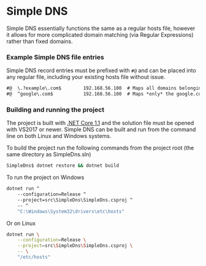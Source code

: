 # Simple DNS

Simple DNS essentially functions the same as a regular hosts file, however it 
allows for more complicated domain matching (via Regular Expressions) 
rather than fixed domains.

### Example Simple DNS file entries

Simple DNS record entries must be prefixed with `#@` and can be placed into any
regular file, including your existing hosts file without issue.

```txt
#@  \.?example\.com$        192.168.56.100  # Maps all domains belonging to example.com to 192.168.56.100
#@  ^google\.com$           192.168.56.100  # Maps *only* the google.com domain to 192.168.56.100 (maps.google.com would be ignored)
```

### Building and running the project

The project is built with [.NET Core 1.1](https://www.microsoft.com/net/download/core "Microsoft .NET Core") and the solution file must be opened with VS2017 or newer.
Simple DNS can be built and run from the command line on both Linux and Windows systems.

To build the project run the following commands from the project root (the same directory as SimpleDns.sln)

```bash
SimpleDns$ dotnet restore && dotnet build
```

To run the project on Windows

```cmd
dotnet run ^
    --configuration=Release ^
    --project=src\SimpleDns\SimpleDns.csproj ^
    -- ^
    "C:\Windows\System32\drivers\etc\hosts"
```

Or on Linux

```bash
dotnet run \
    --configuration=Release \
    --project=src\SimpleDns\SimpleDns.csproj \
    -- \
    "/etc/hosts"
```
